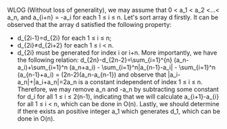 WLOG (Without loss of generality), we may assume that 0 < a_1 < a_2 <...< a_n, and a_{i+n} = -a_i for each 1 ≤ i ≤ n.
Let's sort array d firstly.
It can be observed that the array d satisfied the following property:
-  d_{2i-1}=d_{2i} for each 1 ≤ i ≤ n;
-  d_{2i}≠d_{2i+2} for each 1 ≤ i < n.
-  d_{2i} must be generated for index i or i+n.
More importantly, we have the following relation: d_{2n}-d_{2n-2}=\sum_{i=1}^{n} (a_n-a_i)+\sum_{i=1}^n (a_n+a_i) - \sum_{i=1}^n|a_{n-1}-a_i| - \sum_{i=1}^n (a_{n-1}+a_i) = (2n-2)(a_n-a_{n-1}) and observe that |a_i-a_n|+|a_i+a_n|=2a_n is a constant independent of index 1 ≤ i ≤ n.
Therefore, we may remove a_n and -a_n by subtracting some constant for d_i for all 1 ≤ i ≤ 2(n-1), indicating that we will calculate a_{i+1}-a_{i} for all 1 ≤ i < n, which can be done in O(n).
Lastly, we should determine if there exists an positive integer a_1 which generates d_1, which can be done in O(n).